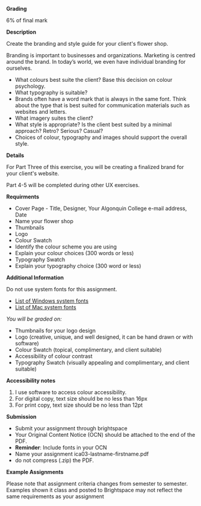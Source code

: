 **Grading**

6% of final mark

**Description**

Create the branding and style guide for your client's flower shop.

Branding is important to businesses and organizations. Marketing is centred around the brand. In today’s world, we even have individual branding for ourselves.

- What colours best suite the client? Base this decision on colour psychology.
- What typography is suitable?
- Brands often have a word mark that is always in the same font. Think about the type that is best suited for communication materials such as websites and letters.
- What imagery suites the client?
- What style is appropriate? Is the client best suited by a minimal approach? Retro? Serious? Casual?
- Choices of colour, typography and images should support the overall style.

**Details**

For Part Three of this exercise, you will be creating a finalized brand for your client's website.

Part 4-5 will be completed during other UX exercises.

**Requirments**

- Cover Page - Title, Designer, Your Algonquin College e-mail address, Date
- Name your flower shop
- Thumbnails
- Logo
- Colour Swatch
- Identify the colour scheme you are using
- Explain your colour choices (300 words or less)
- Typography Swatch
- Explain your typography choice (300 word or less)

**Additional Information**

Do not use system fonts for this assignment.

- [List of Windows system fonts](https://docs.microsoft.com/en-us/typography/fonts/windows_10_font_list)
- [List of Mac system fonts](https://developer.apple.com/fonts/system-fonts/)

_You will be graded on:_

- Thumbnails for your logo design
- Logo (creative, unique, and well designed, it can be hand drawn or with software)
- Colour Swatch (topical, complimentary, and client suitable)
- Accessibility of colour contrast
- Typography Swatch (visually appealing and complimentary, and client suitable)

**Accessibility notes**

1. I use software to access colour accessibility.
2. For digital copy, text size should be no less than 16px
3. For print copy, text size should be no less than 12pt

**Submission**

- Submit your assignment through brightspace
- Your Original Content Notice (OCN) should be attached to the end of the PDF.
- **Reminder**: Include fonts in your OCN
- Name your assignment ica03-lastname-firstname.pdf
- do not compress (.zip) the PDF.

**Example Assignments**

Please note that assignment criteria changes from semester to semester. Examples shown it class and posted to Brightspace may not reflect the same requirements as your assignment
